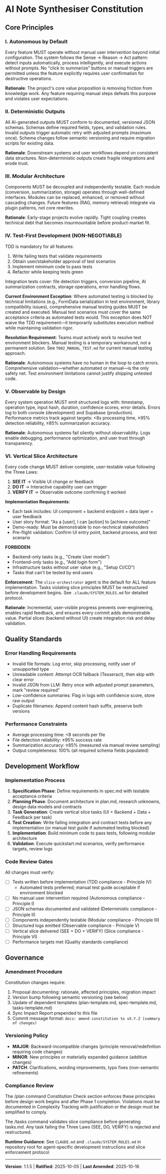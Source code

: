 <!--
SYNC IMPACT REPORT
===================
Version Change: 1.1.4 → 1.1.5
Rationale: PATCH version bump - Updated plan-template.md version references from v1.1.3
to v1.1.4 to maintain consistency across all templates. The constitution was already at
v1.1.4, but the plan template contained stale references (lines 50 and 228). This is a
non-semantic consistency fix to ensure all templates reference the current constitution
version.

Modified Principles:
  - None (version reference updates only)

Added Sections:
  - None

Removed Sections:
  - None

Templates Requiring Updates:
  ✅ .specify/templates/plan-template.md - Updated version references (v1.1.3 → v1.1.4)
  ✅ .specify/templates/tasks-template.md - No changes needed (no version references found)
  ✅ .specify/templates/spec-template.md - No changes needed (no version references)
  ✅ CLAUDE.md - No changes needed (documents principles, not version)
  ✅ .claude/SYSTEM_RULES.md - No changes needed (implementation protocol, not version-dependent)

Follow-up TODOs:
  - None (consistency maintenance only)
-->

# AI Note Synthesiser Constitution

## Core Principles

### I. Autonomous by Default
Every feature MUST operate without manual user intervention beyond initial
configuration. The system follows the Sense → Reason → Act pattern: detect inputs
automatically, process intelligently, and execute actions without prompts. No
"click to summarize" buttons or manual triggers are permitted unless the feature
explicitly requires user confirmation for destructive operations.

**Rationale**: The project's core value proposition is removing friction from
knowledge work. Any feature requiring manual steps defeats this purpose and
violates user expectations.

### II. Deterministic Outputs
All AI-generated outputs MUST conform to documented, versioned JSON schemas.
Schemas define required fields, types, and validation rules. Invalid outputs
trigger automatic retry with adjusted prompts (maximum once). Schema changes
follow semantic versioning and require migration scripts for existing data.

**Rationale**: Downstream systems and user workflows depend on consistent data
structures. Non-deterministic outputs create fragile integrations and erode trust.

### III. Modular Architecture
Components MUST be decoupled and independently testable. Each module (conversion,
summarization, storage) operates through well-defined interfaces. Modules can be
replaced, enhanced, or removed without cascading changes. Future features (RAG,
memory retrieval) integrate via plugin patterns, not core rewrites.

**Rationale**: Early-stage projects evolve rapidly. Tight coupling creates
technical debt that becomes insurmountable before product-market fit.

### IV. Test-First Development (NON-NEGOTIABLE)
TDD is mandatory for all features:
1. Write failing tests that validate requirements
2. Obtain user/stakeholder approval of test scenarios
3. Implement minimum code to pass tests
4. Refactor while keeping tests green

Integration tests cover: file detection triggers, conversion pipeline, AI
summarization contracts, storage operations, error handling flows.

**Current Environment Exception**: Where automated testing is blocked by technical
limitations (e.g., FormData serialization in test environment, library
compatibility issues), comprehensive manual testing guides MUST be created and
executed. Manual test scenarios must cover the same acceptance criteria as
automated tests would. This exception does NOT waive the TDD requirement—it
temporarily substitutes execution method while maintaining validation rigor.

**Resolution Requirement**: Teams must actively work to resolve test environment
blockers. Manual testing is a temporary workaround, not a permanent solution.
See `T002_MANUAL_TEST.md` for current manual testing approach.

**Rationale**: Autonomous systems have no human in the loop to catch errors.
Comprehensive validation—whether automated or manual—is the only safety net.
Test environment limitations cannot justify shipping untested code.

### V. Observable by Design
Every system operation MUST emit structured logs with: timestamp, operation type,
input hash, duration, confidence scores, error details. Errors log to both console
(development) and Supabase (production). Performance metrics track against targets:
<8s processing time, ≥95% detection reliability, ≥85% summarization accuracy.

**Rationale**: Autonomous systems fail silently without observability. Logs enable
debugging, performance optimization, and user trust through transparency.

### VI. Vertical Slice Architecture
Every code change MUST deliver complete, user-testable value following the Three Laws:

1. **SEE IT** → Visible UI change or feedback
2. **DO IT** → Interactive capability user can trigger
3. **VERIFY IT** → Observable outcome confirming it worked

**Implementation Requirements**:
- Each task includes: UI component + backend endpoint + data layer + user feedback
- User story format: "As a [user], I can [action] to [achieve outcome]"
- Demo-ready: Must be demonstrable to non-technical stakeholders
- Pre-flight validation: Confirm UI entry point, backend process, and test scenario

**FORBIDDEN**:
- Backend-only tasks (e.g., "Create User model")
- Frontend-only tasks (e.g., "Add login form")
- Infrastructure tasks without user value (e.g., "Setup CI/CD")
- Tasks that can't be tested by end users

**Enforcement**: The `slice-orchestrator` agent is the default for ALL feature
implementation. Tasks violating slice principles MUST be restructured before
development begins. See `.claude/SYSTEM_RULES.md` for detailed protocol.

**Rationale**: Incremental, user-visible progress prevents over-engineering,
enables rapid feedback, and ensures every commit adds demonstrable value. Partial
slices (backend without UI) create integration risk and delay validation.

## Quality Standards

### Error Handling Requirements
- Invalid file formats: Log error, skip processing, notify user of unsupported type
- Unreadable content: Attempt OCR fallback (Tesseract), then skip with clear error
- Invalid JSON from LLM: Retry once with adjusted prompt parameters, mark "review required"
- Low-confidence summaries: Flag in logs with confidence score, store raw output
- Duplicate filenames: Append content hash suffix, preserve both versions

### Performance Constraints
- Average processing time: <8 seconds per file
- File detection reliability: ≥95% success rate
- Summarization accuracy: ≥85% (measured via manual review sampling)
- Output completeness: 100% (all required schema fields populated)

## Development Workflow

### Implementation Process
1. **Specification Phase**: Define requirements in spec.md with testable acceptance criteria
2. **Planning Phase**: Document architecture in plan.md, research unknowns, design data models and contracts
3. **Task Generation**: Create vertical slice tasks (UI + Backend + Data + Feedback per task)
4. **Test Creation**: Write failing integration and contract tests before any implementation (or manual test guide if automated testing blocked)
5. **Implementation**: Build minimum code to pass tests, following modular architecture
6. **Validation**: Execute quickstart.md scenarios, verify performance targets, review logs

### Code Review Gates
All changes must verify:
- [ ] Tests written before implementation (TDD compliance - Principle IV)
  - Automated tests preferred; manual test guide acceptable if environment blocked
- [ ] No manual user intervention required (Autonomous compliance - Principle I)
- [ ] JSON schemas documented and validated (Deterministic compliance - Principle II)
- [ ] Components independently testable (Modular compliance - Principle III)
- [ ] Structured logs emitted (Observable compliance - Principle V)
- [ ] Vertical slice delivered (SEE + DO + VERIFY) (Slice compliance - Principle VI)
- [ ] Performance targets met (Quality standards compliance)

## Governance

### Amendment Procedure
Constitution changes require:
1. Proposal documenting: rationale, affected principles, migration impact
2. Version bump following semantic versioning (see below)
3. Update of dependent templates (plan-template.md, spec-template.md, tasks-template.md)
4. Sync Impact Report prepended to this file
5. Commit message format: `docs: amend constitution to vX.Y.Z (summary of changes)`

### Versioning Policy
- **MAJOR**: Backward-incompatible changes (principle removal/redefinition requiring code changes)
- **MINOR**: New principles or materially expanded guidance (additive changes)
- **PATCH**: Clarifications, wording improvements, typo fixes (non-semantic refinements)

### Compliance Review
The /plan command Constitution Check section enforces these principles before design
work begins and after Phase 1 completion. Violations must be documented in Complexity
Tracking with justification or the design must be simplified to comply.

The /tasks command validates slice compliance before generating tasks.md. Any
task failing the Three Laws (SEE, DO, VERIFY) is rejected and restructured.

**Runtime Guidance**: See `CLAUDE.md` and `.claude/SYSTEM_RULES.md` in repository
root for agent-specific development instructions and slice enforcement protocol

---
**Version**: 1.1.5 | **Ratified**: 2025-10-05 | **Last Amended**: 2025-10-16
